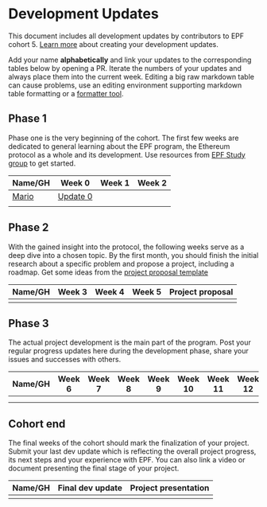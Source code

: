 # Development Updates

This document includes all development updates by contributors to EPF cohort 5. [Learn more](/program-guide/repo-guide.md#development-updates) about creating your development updates.

Add your name **alphabetically** and link your updates to the corresponding tables below by opening a PR. Iterate the numbers of your updates and always place them into the current week. Editing a big raw markdown table can cause problems, use an editing environment supporting markdown table formatting or a [formatter tool](https://github.com/nvuillam/markdown-table-formatter).

## Phase 1

Phase one is the very beginning of the cohort. The first few weeks are dedicated to general learning about the EPF program, the Ethereum protocol as a whole and its development. Use resources from [EPF Study group](https://epf.wiki) to get started. 

| Name/GH                           | Week 0                                | Week 1 | Week 2 |
| --------------------------------- | ------------------------------------- | ------ | ------ |
| [Mario](github.com/taxmeifyoucan) | [Update 0](https://proofof.cat/blog/) |        |        |
|                                   |                                       |        |        |

## Phase 2

With the gained insight into the protocol, the following weeks serve as a deep dive into a chosen topic. By the first month, you should finish the initial research about a specific problem and propose a project, including a roadmap. Get some ideas from the [project proposal template](projects/project-template.md)

| Name/GH | Week 3 | Week 4 | Week 5 | Project proposal |
| ------- | ------ | ------ | ------ | ---------------- |
|         |        |        |        |                  |

## Phase 3

The actual project development is the main part of the program. Post your regular progress updates here during the development phase, share your issues and successes with others.


| Name/GH | Week 6 | Week 7 | Week 8 | Week 9 | Week 10 | Week 11 | Week 12 | Week 13 | Week 14 | Week 15 | Week 16 | Week 17 | Week 18 | Week 19 | Week 20 | Week 21 + |
| ------- | ------ | ------ | ------ | ------ | ------- | ------- | ------- | ------- | ------- | ------- | ------- | ------- | ------- | ------- | ------- | --------- |
|         |        |        |        |        |         |         |         |         |         |         |         |         |         |         |         |           |
|         |        |        |        |        |         |         |         |         |         |         |         |         |         |         |         |           |

## Cohort end

The final weeks of the cohort should mark the finalization of your project. Submit your last dev update which is reflecting the overall project progress, its next steps and your experience with EPF. You can also link a video or document presenting the final stage of your project.

| Name/GH | Final dev update | Project presentation |
| ------- | ---------------- | -------------------- |
|         |                  |                      |
